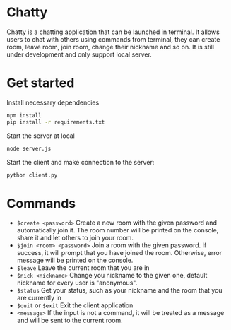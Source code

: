 # Chatty
Chatty is a chatting application that can be launched in terminal. It allows users to chat with others using commands from terminal, they can create room, leave room, join room, change their nickname and so on. It is still under development and only support local server.

# Get started
Install necessary dependencies
```sh
npm install
pip install -r requirements.txt
```

Start the server at local
```sh
node server.js
```

Start the client and make connection to the server:
```sh
python client.py
```

# Commands
- `$create <password>` Create a new room with the given password and automatically join it. The room number will be printed on the console, share it and let others to join your room.
- `$join <room> <password>` Join a room with the given password. If success, it will prompt that you have joined the room. Otherwise, error message will be printed on the console.
- `$leave` Leave the current room that you are in
- `$nick <nickname>` Change you nickname to the given one, default nickname for every user is "anonymous".
- `$status` Get your status, such as your nickname and the room that you are currently in
- `$quit` or `$exit` Exit the client application
- `<message>` If the input is not a command, it will be treated as a message and will be sent to the current room.